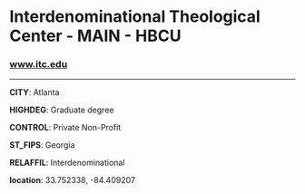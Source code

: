 # Interdenominational Theological Center - MAIN - HBCU
### www.itc.edu
---
**CITY**: Atlanta

**HIGHDEG**: Graduate degree

**CONTROL**: Private Non-Profit

**ST_FIPS**: Georgia

**RELAFFIL**: Interdenominational

**location**: 33.752338, -84.409207